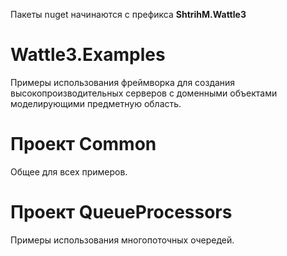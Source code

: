 Пакеты nuget начинаются с префикса **ShtrihM.Wattle3**

# Wattle3.Examples

Примеры использования фреймворка для создания высокопроизводительных серверов с доменными объектами моделирующими предметную область.

# Проект Common

Общее для всех примеров.

# Проект QueueProcessors

Примеры использования многопоточных очередей.
